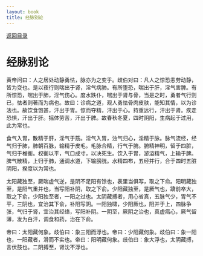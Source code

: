 ```yaml
---
layout: book
title: 经脉别论
---
```


[返回目录](./)

# 经脉别论

黄帝问曰：人之居处动静勇怯，脉亦为之变乎。歧伯对曰：凡人之惊恐恚劳动静，皆为变也。是以夜行则喘出于肾，淫气病肺。有所堕恐，喘出于肝，淫气害脾。有所惊恐，喘出于肺，淫气伤心。度水跌仆，喘出于肾与骨，当是之时，勇者气行则已，怯者则著而为病也。故曰：诊病之道，观人勇怯骨肉皮肤，能知其情，以为诊法也。故饮食饱甚，汗出于胃。惊而夺精，汗出于心。持重远行，汗出于肾。疾走恐惧，汗出于肝。摇体劳苦，汗出于脾。故春秋冬夏，四时阴阳，生病起于过用，此为常也。

食气入胃，散精于肝，淫气于筋。淫气入胃，浊气归心，淫精于脉。脉气流经，经气归于肺，肺朝百脉，输精于皮毛。毛脉合精，行气于腑。腑精神明，留于四脏，气归于椎衡。权衡以平，气口成寸，以决死生。饮入于胃，游溢精气，上输于脾。脾气散精，上归于肺，通调水道，下输膀胱。水精四布，五经并行，合于四时五脏阴阳，揆度以为常也。

太阳藏独至，厥喘虚气逆，是阴不足阳有馀也，表里当俱写，取之下俞。阳明藏独至，是阳气重并也，当写阳补阴，取之下俞。少阳藏独至，是厥气也，蹻前卒大，取之下俞，少阳独至者，一阳之过也。太阴藏搏者，用心省真，五脉气少，胃气不平，三阴也，宜治其下俞，补阳写阴。一阳独啸，少阳厥也，阳并于上，四脉争张，气归于肾，宜治其经络，写阳补阴。一阴至，厥阴之治也，真虚㾓心，厥气留薄，发为白汗，调食和药，治在下俞。

帝曰：太阳藏何象。歧伯曰：象三阳而浮也。帝曰：少阳藏何象。歧伯曰：象一阳也，一阳藏者，滑而不实也。帝曰：阳明藏何象。歧伯曰：象大浮也，太阴藏搏，言伏鼓也。二阴搏至，肾沈不浮也。

